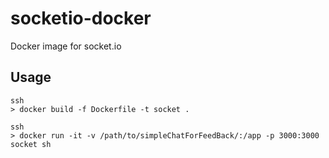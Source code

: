 # socketio-docker

Docker image for socket.io

## Usage
```
ssh
> docker build -f Dockerfile -t socket .
```

```
ssh
> docker run -it -v /path/to/simpleChatForFeedBack/:/app -p 3000:3000 socket sh
```
